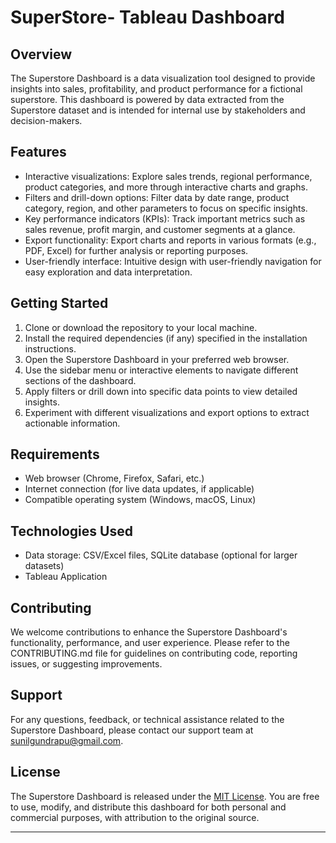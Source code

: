 # SuperStore- Tableau Dashboard 


## Overview
The Superstore Dashboard is a data visualization tool designed to provide insights into sales, profitability, and product performance for a fictional superstore. This dashboard is powered by data extracted from the Superstore dataset and is intended for internal use by stakeholders and decision-makers.

## Features
- Interactive visualizations: Explore sales trends, regional performance, product categories, and more through interactive charts and graphs.
- Filters and drill-down options: Filter data by date range, product category, region, and other parameters to focus on specific insights.
- Key performance indicators (KPIs): Track important metrics such as sales revenue, profit margin, and customer segments at a glance.
- Export functionality: Export charts and reports in various formats (e.g., PDF, Excel) for further analysis or reporting purposes.
- User-friendly interface: Intuitive design with user-friendly navigation for easy exploration and data interpretation.

## Getting Started
1. Clone or download the repository to your local machine.
2. Install the required dependencies (if any) specified in the installation instructions.
3. Open the Superstore Dashboard  in your preferred web browser.
4. Use the sidebar menu or interactive elements to navigate different sections of the dashboard.
5. Apply filters or drill down into specific data points to view detailed insights.
6. Experiment with different visualizations and export options to extract actionable information.

## Requirements
- Web browser (Chrome, Firefox, Safari, etc.)
- Internet connection (for live data updates, if applicable)
- Compatible operating system (Windows, macOS, Linux)

## Technologies Used
- Data storage: CSV/Excel files, SQLite database (optional for larger datasets)
- Tableau Application

## Contributing
We welcome contributions to enhance the Superstore Dashboard's functionality, performance, and user experience. Please refer to the CONTRIBUTING.md file for guidelines on contributing code, reporting issues, or suggesting improvements.

## Support
For any questions, feedback, or technical assistance related to the Superstore Dashboard, please contact our support team at sunilgundrapu@gmail.com.

## License
The Superstore Dashboard is released under the [MIT License](https://opensource.org/licenses/MIT). You are free to use, modify, and distribute this dashboard for both personal and commercial purposes, with attribution to the original source.

---
